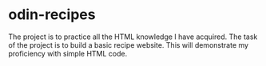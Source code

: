 # odin-recipes
The project is to practice all the HTML knowledge I have acquired.
The task of the project is to build a basic recipe website.
This will demonstrate my proficiency with simple HTML code.